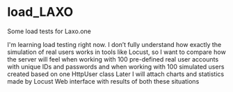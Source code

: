 # load_LAXO
Some load tests for Laxo.one

I'm learning load testing right now. 
I don’t fully understand how exactly the simulation of real users works in tools like Locust, so I want to compare how the server will feel when working with 100 pre-defined real user accounts with unique IDs and passwords and when working with 100 simulated users created based on one HttpUser class
Later I will attach charts and statistics made by Locust Web interface with results of both these situations
